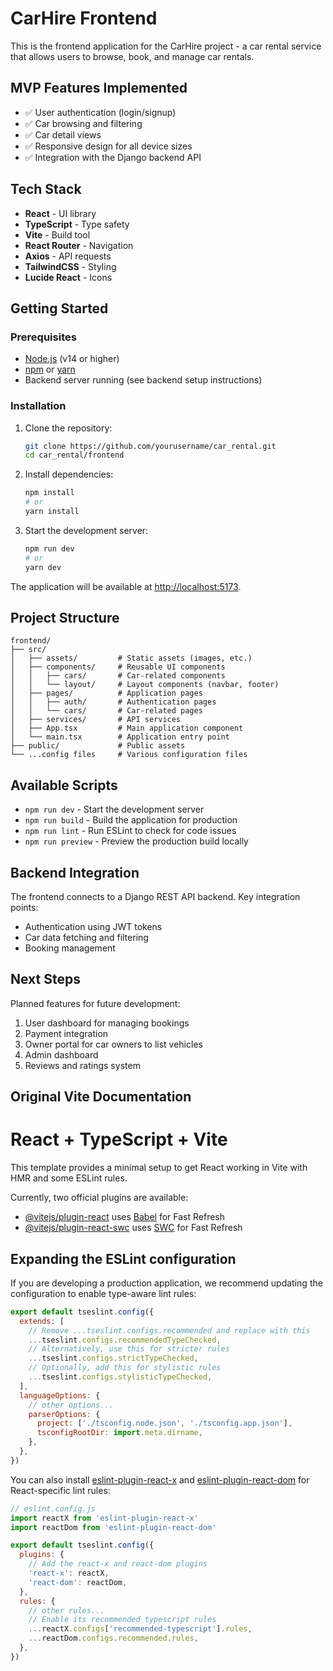 # CarHire Frontend

This is the frontend application for the CarHire project - a car rental service that allows users to browse, book, and manage car rentals.

## MVP Features Implemented

- ✅ User authentication (login/signup)
- ✅ Car browsing and filtering
- ✅ Car detail views
- ✅ Responsive design for all device sizes
- ✅ Integration with the Django backend API

## Tech Stack

- **React** - UI library
- **TypeScript** - Type safety
- **Vite** - Build tool
- **React Router** - Navigation
- **Axios** - API requests
- **TailwindCSS** - Styling
- **Lucide React** - Icons

## Getting Started

### Prerequisites

- [Node.js](https://nodejs.org/) (v14 or higher)
- [npm](https://www.npmjs.com/) or [yarn](https://yarnpkg.com/)
- Backend server running (see backend setup instructions)

### Installation

1. Clone the repository:
   ```bash
   git clone https://github.com/yourusername/car_rental.git
   cd car_rental/frontend
   ```

2. Install dependencies:
   ```bash
   npm install
   # or
   yarn install
   ```

3. Start the development server:
   ```bash
   npm run dev
   # or
   yarn dev
   ```

The application will be available at [http://localhost:5173](http://localhost:5173).

## Project Structure

```
frontend/
├── src/
│   ├── assets/         # Static assets (images, etc.)
│   ├── components/     # Reusable UI components
│   │   ├── cars/       # Car-related components
│   │   └── layout/     # Layout components (navbar, footer)
│   ├── pages/          # Application pages
│   │   ├── auth/       # Authentication pages
│   │   └── cars/       # Car-related pages
│   ├── services/       # API services
│   ├── App.tsx         # Main application component
│   └── main.tsx        # Application entry point
├── public/             # Public assets
└── ...config files     # Various configuration files
```

## Available Scripts

- `npm run dev` - Start the development server
- `npm run build` - Build the application for production
- `npm run lint` - Run ESLint to check for code issues
- `npm run preview` - Preview the production build locally

## Backend Integration

The frontend connects to a Django REST API backend. Key integration points:

- Authentication using JWT tokens
- Car data fetching and filtering
- Booking management

## Next Steps

Planned features for future development:

1. User dashboard for managing bookings
2. Payment integration
3. Owner portal for car owners to list vehicles
4. Admin dashboard
5. Reviews and ratings system

## Original Vite Documentation

# React + TypeScript + Vite

This template provides a minimal setup to get React working in Vite with HMR and some ESLint rules.

Currently, two official plugins are available:

- [@vitejs/plugin-react](https://github.com/vitejs/vite-plugin-react/blob/main/packages/plugin-react) uses [Babel](https://babeljs.io/) for Fast Refresh
- [@vitejs/plugin-react-swc](https://github.com/vitejs/vite-plugin-react/blob/main/packages/plugin-react-swc) uses [SWC](https://swc.rs/) for Fast Refresh

## Expanding the ESLint configuration

If you are developing a production application, we recommend updating the configuration to enable type-aware lint rules:

```js
export default tseslint.config({
  extends: [
    // Remove ...tseslint.configs.recommended and replace with this
    ...tseslint.configs.recommendedTypeChecked,
    // Alternatively, use this for stricter rules
    ...tseslint.configs.strictTypeChecked,
    // Optionally, add this for stylistic rules
    ...tseslint.configs.stylisticTypeChecked,
  ],
  languageOptions: {
    // other options...
    parserOptions: {
      project: ['./tsconfig.node.json', './tsconfig.app.json'],
      tsconfigRootDir: import.meta.dirname,
    },
  },
})
```

You can also install [eslint-plugin-react-x](https://github.com/Rel1cx/eslint-react/tree/main/packages/plugins/eslint-plugin-react-x) and [eslint-plugin-react-dom](https://github.com/Rel1cx/eslint-react/tree/main/packages/plugins/eslint-plugin-react-dom) for React-specific lint rules:

```js
// eslint.config.js
import reactX from 'eslint-plugin-react-x'
import reactDom from 'eslint-plugin-react-dom'

export default tseslint.config({
  plugins: {
    // Add the react-x and react-dom plugins
    'react-x': reactX,
    'react-dom': reactDom,
  },
  rules: {
    // other rules...
    // Enable its recommended typescript rules
    ...reactX.configs['recommended-typescript'].rules,
    ...reactDom.configs.recommended.rules,
  },
})
```
